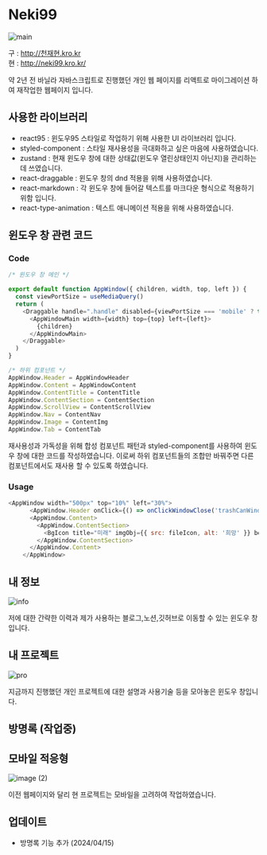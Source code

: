 # Neki99
![main](https://github.com/kangaroo19/neki99/assets/86513078/ade3d9b5-27b7-4b99-b508-02e8597b4206)

구 : http://천재현.kro.kr <br/>
현 : http://neki99.kro.kr/

약 2년 전 바닐라 자바스크립트로 진행했던 개인 웹 페이지를 리액트로 마이그레이션 하여 재작업한 웹페이지 입니다.


## 사용한 라이브러리
- react95 : 윈도우95 스타일로 작업하기 위해 사용한 UI 라이브러리 입니다.
- styled-component : 스타일 재사용성을 극대화하고 싶은 마음에 사용하였습니다.
- zustand : 현재 윈도우 창에 대한 상태값(윈도우 열린상태인지 아닌지)을 관리하는데 쓰였습니다.
- react-draggable : 윈도우 창의 dnd 적용을 위해 사용하였습니다.
- react-markdown : 각 윈도우 창에 들어갈 텍스트를 마크다운 형식으로 적용하기 위함 입니다.
- react-type-animation : 텍스트 애니메이션 적용을 위해 사용하였습니다.

## 윈도우 창 관련 코드

### Code
```js
/* 윈도우 창 메인 */

export default function AppWindow({ children, width, top, left }) {
  const viewPortSize = useMediaQuery()
  return (
    <Draggable handle=".handle" disabled={viewPortSize === 'mobile' ? true : false}>
      <AppWindowMain width={width} top={top} left={left}>
        {children}
      </AppWindowMain>
    </Draggable>
  )
}

/* 하위 컴포넌트 */
AppWindow.Header = AppWindowHeader
AppWindow.Content = AppWindowContent
AppWindow.ContentTitle = ContentTitle
AppWindow.ContentSection = ContentSection
AppWindow.ScrollView = ContentScrollView
AppWindow.Nav = ContentNav
AppWindow.Image = ContentImg
AppWindow.Tab = ContentTab
```

재사용성과 가독성을 위해 합성 컴포넌트 패턴과 styled-component를 사용하여 윈도우 창에 대한 코드를 작성하였습니다.
이로써 하위 컴포넌트들의 조합만 바꿔주면 다른 컴포넌트에서도 재사용 할 수 있도록 하였습니다.

### Usage

```js
<AppWindow width="500px" top="10%" left="30%">
      <AppWindow.Header onClick={() => onClickWindowClose('trashCanWindow')}>휴지통</AppWindow.Header>
      <AppWindow.Content>
        <AppWindow.ContentSection>
          <BgIcon title="미래" imgObj={{ src: fileIcon, alt: '희망' }} border="1px solid rgb(198, 198, 198)" color="black" />
        </AppWindow.ContentSection>
      </AppWindow.Content>
    </AppWindow>
```

## 내 정보
![info](https://github.com/kangaroo19/neki99/assets/86513078/2d3f46ad-84ff-49a6-87aa-3e5684d63964)

저에 대한 간략한 이력과 제가 사용하는 블로그,노션,깃허브로 이동할 수 있는 윈도우 창입니다.

## 내 프로젝트
![pro](https://github.com/kangaroo19/neki99/assets/86513078/e71ac196-37d6-43ad-8d9a-55a186d521ff)

지금까지 진행했던 개인 프로젝트에 대한 설명과 사용기술 등을 모아놓은 윈도우 창입니다.

## 방명록 (작업중)

## 모바일 적응형
![image (2)](https://github.com/kangaroo19/neki99/assets/86513078/e370c3ce-7d45-4f53-b509-8a386ac3ec7a)

이전 웹페이지와 달리 현 프로젝트는 모바일을 고려하여 작업하였습니다.

## 업데이트
- 방명록 기능 추가 (2024/04/15)
